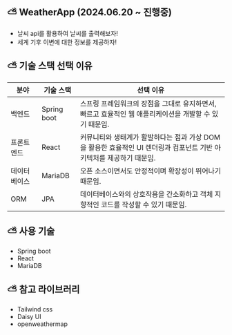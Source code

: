 ## ⛅ WeatherApp (2024.06.20 ~ 진행중)
- 날씨 api를 활용하여 날씨를 출력해보자!
- 세계 기후 이변에 대한 정보를 제공하자!

## ⛅ 기술 스택 선택 이유
| 분야     | 기술 스택       | 선택 이유                                                                |
| ------ | ----------- | -------------------------------------------------------------------- |
| 백엔드    | Spring boot | 스프링 프레임워크의 장점을 그대로 유지하면서, 빠르고 효율적인 웹 애플리케이션을 개발할 수 있기 때문임.           |
| 프론트엔드  | React       | 커뮤니티와 생태계가 활발하다는 점과 가상 DOM을 활용한 효율적인 UI 렌더링과 컴포넌트 기반 아키텍처를 제공하기 때문임. |
| 데이터베이스 | MariaDB     | 오픈 소스이면서도 안정적이며 확장성이 뛰어나기 때문임.                                       |
| ORM    | JPA         | 데이터베이스와의 상호작용을 간소화하고 객체 지향적인 코드를 작성할 수 있기 때문임.                       |

## ⛅ 사용 기술
- Spring boot
- React
- MariaDB

## ⛅ 참고 라이브러리
- Tailwind css
- Daisy UI
- openweathermap
